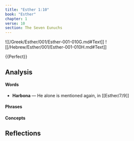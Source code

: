 ```yaml
---
title: "Esther 1:10"
book: "Esther"
chapter: 1
verse: 10
section: The Seven Eunuchs
---
```

![[/Greek/Esther/001/Esther-001-010G.md#Text]]
![[/Hebrew/Esther/001/Esther-001-010H.md#Text]]

{{Perfect}}

## Analysis

#### Words
- **Harbona** — He alone is mentioned again, in [[Esther/7/9]]

#### Phrases

#### Concepts

## Reflections
